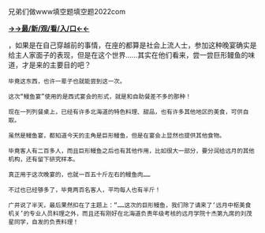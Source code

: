 兄弟们做www填空题填空题2022com


**<a href="http://www.baidu.com/link?url=7_xtFUWki7hexbSrF9U18DvNUoYAjH8P5i8sQYawypq&wd">→→最/新/观/看/入/口←←</a>**


，如果是在自己穿越前的事情，在座的都算是社会上流人士，参加这种晚宴确实是给主人家面子的表现，但是在这个世界……其实在他们看来，尝一尝巨形鳗鱼的味道，才是来的主要目的吧？

    毕竟这东西，也许一辈子也就能尝到这一次。

    这次“鳗鱼宴”使用的是西式宴会的形式，就是和自助餐差不多的那种！

    现在一列列餐桌上，已经有许多北海道的特色料理、甜品，也有许多其他地区的美食，可供自取。

    虽然是鳗鱼宴，都知道今天的主角是巨形鳗鱼，但是在宴会上显然也提供其他食物。

    毕竟客人有二百多人，而且巨形鳗鱼之后也有其他作用，比如很大一部分，要分润给远月的其他机构，还有留下研究样本。

    真正用于这次晚宴的，也就一百五十斤左右的鳗鱼肉……

    不过也已经够多了，毕竟两百名客人，平均每人也有半斤！

    广井说了半天，最后果然扣在了主题上：“……这次的巨形鳗鱼，我们除了请来了‘远月中枢美食机关’的专业人员料理之外，而且还有刚好在北海道负责年级考核的远月学院十杰第九席的刘茂星同学，自发的负责料理！
